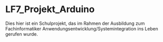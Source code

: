 # LF7_Projekt_Arduino
Dies hier ist ein Schulprojekt, das im Rahmen der Ausbildung zum Fachinformatiker Anwendungsentwicklung/Systemintegration ins Leben gerufen wurde.
